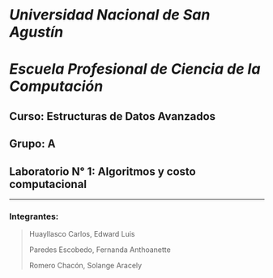 # *Universidad Nacional de San Agustín*
# *Escuela Profesional de Ciencia de la Computación*
## Curso: Estructuras de Datos Avanzados
## Grupo: A
## Laboratorio N° 1: Algoritmos y costo computacional
***
### Integrantes:
> Huayllasco Carlos, Edward Luis
> 
> Paredes Escobedo, Fernanda Anthoanette
> 
> Romero Chacón, Solange Aracely
